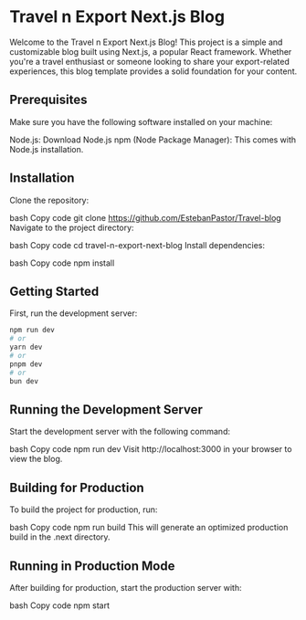 # Travel n Export Next.js Blog

Welcome to the Travel n Export Next.js Blog! This project is a simple and customizable blog built using Next.js, a popular React framework. Whether you're a travel enthusiast or someone looking to share your export-related experiences, this blog template provides a solid foundation for your content.

## Prerequisites

Make sure you have the following software installed on your machine:

Node.js: Download Node.js
npm (Node Package Manager): This comes with Node.js installation.

## Installation
Clone the repository: 

bash
Copy code
git clone https://github.com/EstebanPastor/Travel-blog
Navigate to the project directory:

bash
Copy code
cd travel-n-export-next-blog
Install dependencies:

bash
Copy code
npm install

## Getting Started

First, run the development server:

```bash
npm run dev
# or
yarn dev
# or
pnpm dev
# or
bun dev
```
## Running the Development Server
Start the development server with the following command:

bash
Copy code
npm run dev
Visit http://localhost:3000 in your browser to view the blog.

## Building for Production
To build the project for production, run:

bash
Copy code
npm run build
This will generate an optimized production build in the .next directory.

## Running in Production Mode
After building for production, start the production server with:

bash
Copy code
npm start

